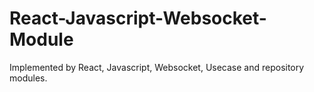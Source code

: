 # React-Javascript-Websocket-Module
Implemented by React, Javascript, Websocket, Usecase and repository modules.
